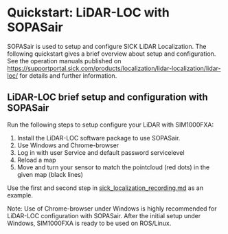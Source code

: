 # Quickstart: LiDAR-LOC with SOPASair

SOPASair is used to setup and configure SICK LiDAR Localization. The following quickstart gives a brief overview about setup and configuration. See the operation manuals published on https://supportportal.sick.com/products/localization/lidar-localization/lidar-loc/ for details and further information.

## LiDAR-LOC brief setup and configuration with SOPASair

Run the following steps to setup configure your LiDAR with SIM1000FXA: 

1. Install the LiDAR-LOC software package to use SOPASair.
2. Use Windows and Chrome-browser
3. Log in with user Service and default password servicelevel
4. Reload a map
5. Move and turn your sensor to match the pointcloud (red dots) in the given map (black lines)

Use the first and second step in [sick_localization_recording.md](sick_localization_recording.md) as an example.

Note: Use of Chrome-browser under Windows is highly recommended for LiDAR-LOC configuration with SOPASair. 
After the initial setup under Windows, SIM1000FXA is ready to be used on ROS/Linux.

